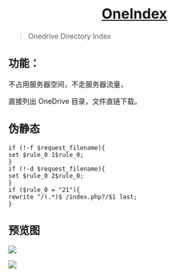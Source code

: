 <h1 align="center"><a href="https://pan.layne666.cn" target="_blank">OneIndex</a></h1>

> Onedrive Directory Index

## 功能：
不占用服务器空间，不走服务器流量，  

直接列出 OneDrive 目录，文件直链下载。  

## 伪静态

```nginx
if (!-f $request_filename){
set $rule_0 1$rule_0;
}
if (!-d $request_filename){
set $rule_0 2$rule_0;
}
if ($rule_0 = "21"){
rewrite ^/(.*)$ /index.php?/$1 last;
}
```

## 预览图

![](http://file.layne666.cn/img/20191125233848.png)

![](http://file.layne666.cn/img/20191125233913.png)